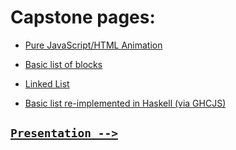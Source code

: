 <html>
<head>
  <title>Capstone things</title>
  <link rel="stylesheet" href="main.css"></link>
</head>

<body>

<div class="page">


Capstone pages:
===============

+ [Pure JavaScript/HTML Animation](game.html)

+ [Basic list of blocks](lists.html)

+ [Linked List](linked.html)

+ [Basic list re-implemented in Haskell (via GHCJS)](lists2.html)

[```Presentation -->```](p1.html)
---------------------------------

</div>

</body>
</html>
